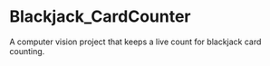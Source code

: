 # Blackjack_CardCounter
A computer vision project that keeps a live count for blackjack card counting.
